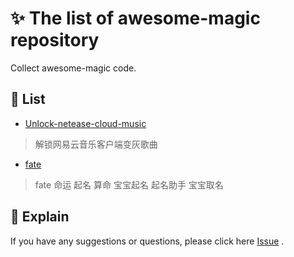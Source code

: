 # ✨ The list of awesome-magic repository

Collect awesome-magic code.

## 📜 List 

- [Unlock-netease-cloud-music](https://github.com/awesome-magic/Unlock-netease-cloud-music)
> 解锁网易云音乐客户端变灰歌曲

- [fate](https://github.com/awesome-magic/fate)
> fate 命运 起名 算命 宝宝起名 起名助手 宝宝取名

## 💭 Explain

If you have any suggestions or questions, please click here [Issue](https://github.com/awesome-magic/list/issues) .